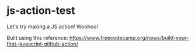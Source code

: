 # js-action-test
Let's try making a JS action! Woohoo!

Built using this reference: https://www.freecodecamp.org/news/build-your-first-javascript-github-action/